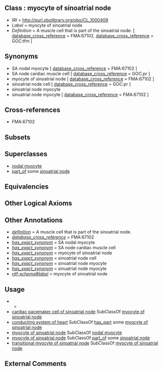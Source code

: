 
## Class : myocyte of sinoatrial node

 * *IRI* = http://purl.obolibrary.org/obo/CL_1000409
 * *Label* = myocyte of sinoatrial node
 * *Definition* = A muscle cell that is part of the sinoatrial node. [ [database_cross_reference](../../ef/oboInOwl#hasDbXref.md) = FMA:67102, [database_cross_reference](../../ef/oboInOwl#hasDbXref.md) = GOC:tfm ]

## Synonyms

 * SA nodal myocyte [ [database_cross_reference](../../ef/oboInOwl#hasDbXref.md) = FMA:67102 ]
 * SA node cardiac muscle cell [ [database_cross_reference](../../ef/oboInOwl#hasDbXref.md) = GOC:pr ]
 * myocyte of sinoatrial node [ [database_cross_reference](../../ef/oboInOwl#hasDbXref.md) = FMA:67102 ]
 * sinoatrial node cell [ [database_cross_reference](../../ef/oboInOwl#hasDbXref.md) = GOC:pr ]
 * sinoatrial node myocyte
 * sinuatrial node myocyte [ [database_cross_reference](../../ef/oboInOwl#hasDbXref.md) = FMA:67102 ]

## Cross-references

 * FMA:67102

## Subsets


## Superclasses

 * [nodal myocyte](../../CL/72/CL_0002072.md)
 * [part_of](../../BFO/50/BFO_0000050.md) some [sinoatrial node](../../UBERON/51/UBERON_0002351.md)

## Equivalencies


## Other Logical Axioms


## Other Annotations

 * *[definition](../../IAO/15/IAO_0000115.md)* = A muscle cell that is part of the sinoatrial node.
 * *[database_cross_reference](../../ef/oboInOwl#hasDbXref.md)* = FMA:67102
 * *[has_exact_synonym](../../ym/oboInOwl#hasExactSynonym.md)* = SA nodal myocyte
 * *[has_exact_synonym](../../ym/oboInOwl#hasExactSynonym.md)* = SA node cardiac muscle cell
 * *[has_exact_synonym](../../ym/oboInOwl#hasExactSynonym.md)* = myocyte of sinoatrial node
 * *[has_exact_synonym](../../ym/oboInOwl#hasExactSynonym.md)* = sinoatrial node cell
 * *[has_exact_synonym](../../ym/oboInOwl#hasExactSynonym.md)* = sinoatrial node myocyte
 * *[has_exact_synonym](../../ym/oboInOwl#hasExactSynonym.md)* = sinuatrial node myocyte
 * *[rdf-schema#label](../../el/rdf-schema#label.md)* = myocyte of sinoatrial node

## Usage

 * -
 * [cardiac pacemaker cell of sinoatrial node](../../CL/77/CL_1000477.md) SubClassOf [myocyte of sinoatrial node](../../CL/09/CL_1000409.md)
 * [conducting system of heart](../../UBERON/50/UBERON_0002350.md) SubClassOf [has_part](../../BFO/51/BFO_0000051.md) some [myocyte of sinoatrial node](../../CL/09/CL_1000409.md)
 * [myocyte of sinoatrial node](../../CL/09/CL_1000409.md) SubClassOf [nodal myocyte](../../CL/72/CL_0002072.md)
 * [myocyte of sinoatrial node](../../CL/09/CL_1000409.md) SubClassOf [part_of](../../BFO/50/BFO_0000050.md) some [sinoatrial node](../../UBERON/51/UBERON_0002351.md)
 * [transitional myocyte of sinoatrial node](../../CL/78/CL_1000478.md) SubClassOf [myocyte of sinoatrial node](../../CL/09/CL_1000409.md)

## External Comments

